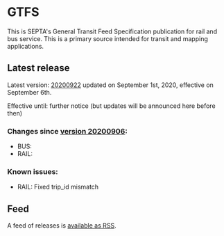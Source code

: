 # GTFS

This is SEPTA's General Transit Feed Specification publication for rail and bus service. This is a primary source intended for transit and mapping applications.

## Latest release
 
Latest version: [20200922](https://github.com/septadev/GTFS/releases/tag/v202009221) updated on September 1st, 2020, effective on September 6th.

Effective until: further notice (but updates will be announced here before then)

### Changes since [version 20200906](https://github.com/septadev/GTFS/releases/tag/v202009060): 
 
*  BUS:  
*  RAIL:  

### Known issues:

* RAIL: Fixed trip_id mismatch

## Feed

A feed of releases is [available as RSS](https://github.com/septadev/GTFS/releases.atom).


